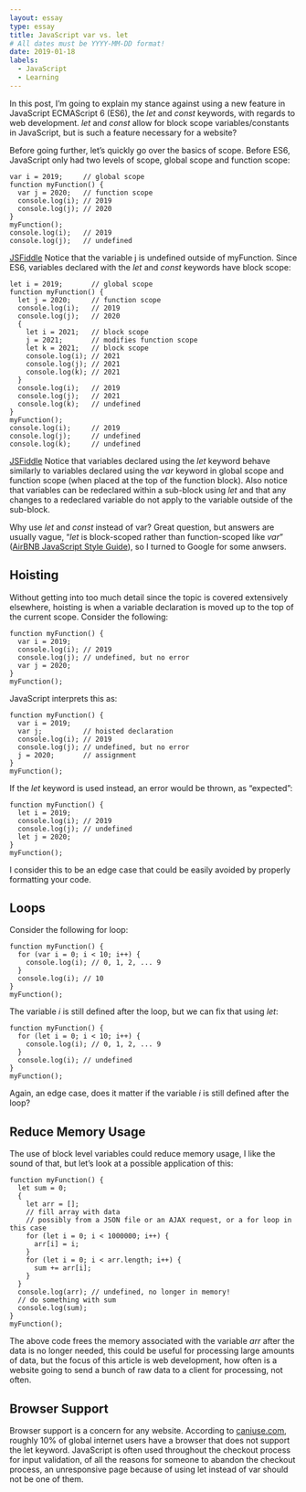 ```yaml
---
layout: essay
type: essay
title: JavaScript var vs. let
# All dates must be YYYY-MM-DD format!
date: 2019-01-18
labels:
  - JavaScript
  - Learning
---
```


In this post, I’m going to explain my stance against using a new feature in JavaScript ECMAScript 6 (ES6), the <i>let</i> and <i>const</i> keywords, with regards to web development.  <i>let</i> and <i>const</i> allow for block scope variables/constants in JavaScript, but is such a feature necessary for a website?

Before going further, let’s quickly go over the basics of scope.  Before ES6, JavaScript only had two levels of scope, global scope and function scope:
```
var i = 2019;     // global scope
function myFunction() {
  var j = 2020;   // function scope
  console.log(i); // 2019
  console.log(j); // 2020
}
myFunction();
console.log(i);   // 2019
console.log(j);   // undefined
```
[JSFiddle](http://jsfiddle.net/jmd386/v93t0rqo/)
Notice that the variable j is undefined outside of myFunction.  Since ES6, variables declared with the <i>let</i> and <i>const</i> keywords have block scope:
```
let i = 2019;       // global scope
function myFunction() {
  let j = 2020;     // function scope
  console.log(i);   // 2019
  console.log(j);   // 2020
  {
    let i = 2021;   // block scope
    j = 2021;       // modifies function scope
    let k = 2021;   // block scope
    console.log(i); // 2021
    console.log(j); // 2021
    console.log(k); // 2021
  }
  console.log(i);   // 2019
  console.log(j);   // 2021
  console.log(k);   // undefined
}
myFunction();
console.log(i);     // 2019
console.log(j);     // undefined
console.log(k);     // undefined
```
[JSFiddle](http://jsfiddle.net/jmd386/y45uc0zn/)
Notice that variables declared using the <i>let</i> keyword behave similarly to variables declared using the <i>var</i> keyword in global scope and function scope (when placed at the top of the function block).  Also notice that variables can be redeclared within a sub-block using <i>let</i> and that any changes to a redeclared variable do not apply to the variable outside of the sub-block.

Why use <i>let</i> and <i>const</i> instead of var?  Great question, but answers are usually vague, “<i>let</i> is block-scoped rather than function-scoped like <i>var</i>” ([AirBNB JavaScript Style Guide](https://github.com/airbnb/javascript)), so I turned to Google for some anwsers.

## Hoisting
Without getting into too much detail since the topic is covered extensively elsewhere, hoisting is when a variable declaration is moved up to the top of the current scope.  Consider the following:
```
function myFunction() {
  var i = 2019;
  console.log(i); // 2019
  console.log(j); // undefined, but no error
  var j = 2020;
}
myFunction();
```
JavaScript interprets this as:
```
function myFunction() {
  var i = 2019;
  var j;          // hoisted declaration
  console.log(i); // 2019
  console.log(j); // undefined, but no error
  j = 2020;       // assignment
}
myFunction();
```
If the <i>let</i> keyword is used instead, an error would be thrown, as “expected”:
```
function myFunction() {
  let i = 2019;
  console.log(i); // 2019
  console.log(j); // undefined
  let j = 2020;
}
myFunction();
```
I consider this to be an edge case that could be easily avoided by properly formatting your code.

## Loops
Consider the following for loop:
```
function myFunction() {
  for (var i = 0; i < 10; i++) {
    console.log(i); // 0, 1, 2, ... 9
  }
  console.log(i); // 10
}
myFunction();
```
The variable <i>i</i> is still defined after the loop, but we can fix that using <i>let</i>:
```
function myFunction() {
  for (let i = 0; i < 10; i++) {
    console.log(i); // 0, 1, 2, ... 9
  }
  console.log(i); // undefined
}
myFunction();
```
Again, an edge case, does it matter if the variable <i>i</i> is still defined after the loop?

## Reduce Memory Usage
The use of block level variables could reduce memory usage, I like the sound of that, but let’s look at a possible application of this:
```
function myFunction() {
  let sum = 0;
  {
    let arr = [];
    // fill array with data
    // possibly from a JSON file or an AJAX request, or a for loop in this case
    for (let i = 0; i < 1000000; i++) {
      arr[i] = i;
    }
    for (let i = 0; i < arr.length; i++) {
      sum += arr[i];
    }
  }
  console.log(arr); // undefined, no longer in memory!
  // do something with sum
  console.log(sum);
}
myFunction();
```
The above code frees the memory associated with the variable <i>arr</i> after the data is no longer needed, this could be useful for processing large amounts of data, but the focus of this article is web development, how often is a website going to send a bunch of raw data to a client for processing, not often.

## Browser Support
Browser support is a concern for any website.  According to [caniuse.com](https://caniuse.com/#search=let), roughly 10% of global internet users have a browser that does not support the let keyword.  JavaScript is often used throughout the checkout process for input validation, of all the reasons for someone to abandon the checkout process, an unresponsive page because of using let instead of var should not be one of them.


